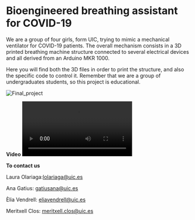 # Bioengineered breathing assistant for COVID-19

We are a group of four girls, form UIC, trying to mimic a mechanical ventilator for COVID-19 patients.
The overall mechanism consists in a 3D printed breathing machine structure connected to several electrical devices and all derived from an Arduino MKR 1000.

Here you will find both the 3D files in order to print the structure, and also the specific code to control it.
Remember that we are a group of undergraduates students, so this project is educational.

 ![Final_project](https://github.com/roboticsuic/UIC-Easy-Breath/blob/main/Extra/Final_project.png)



**Video**
 ![Video_Final.mov](https://github.com/roboticsuic/UIC-Easy-Breath/blob/main/Extra/Video_Final.mov)


**To contact us**

Laura Olariaga:lolariaga@uic.es 

Ana Gatius: gatiusana@uic.es 

Èlia Vendrell: eliavendrell@uic.es

Meritxell Clos: meritxell.clos@uic.es
